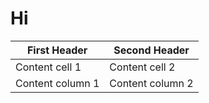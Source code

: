 # Hi

First Header | Second Header
------------ | -------------
Content cell 1 | Content cell 2
Content column 1 | Content column 2
